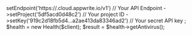 <?php

use Appwrite\Client;
use Appwrite\Services\Health;

$client = new Client();

$client
    ->setEndpoint('https://<REGION>.cloud.appwrite.io/v1') // Your API Endpoint
    ->setProject('5df5acd0d48c2') // Your project ID
    ->setKey('919c2d18fb5d4...a2ae413da83346ad2') // Your secret API key
;

$health = new Health($client);

$result = $health->getAntivirus();